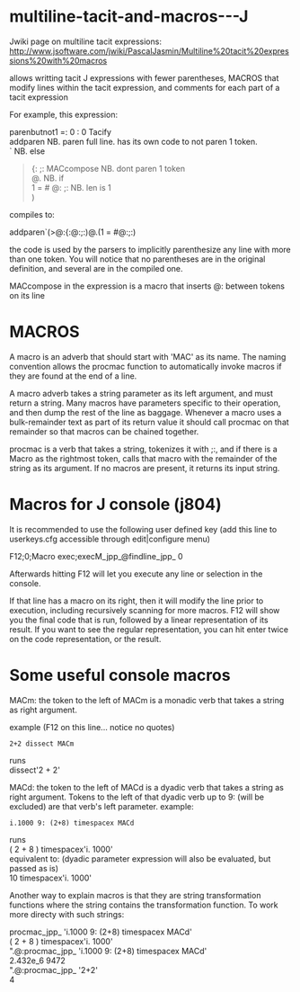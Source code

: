 # multiline-tacit-and-macros---J

Jwiki page on multiline tacit expressions:  
http://www.jsoftware.com/jwiki/PascalJasmin/Multiline%20tacit%20expressions%20with%20macros

allows writting tacit J expressions with fewer parentheses, MACROS that modify lines within the tacit expression, and comments for each part of a tacit expression

For example, this expression:

parenbutnot1 =: 0 : 0  Tacify  
addparen 		NB. paren full line. has its own code to not paren 1 token.	 		
 `		NB. else  
  > {: ;: MACcompose   		NB. dont paren 1 token  
 @. 		NB. if  
  1 = # @: ;: 	 	    NB. len is 1  
)

compiles to:

addparen`(>@:{:@:;:)@.(1 = #@:;:)

the code is used by the parsers to implicitly parenthesize any line with more than one token.  You will notice that no parentheses are in the original definition, and several are in the compiled one.  

MACcompose in the expression is a macro that inserts @: between tokens on its line

# MACROS

A macro is an adverb that should start with 'MAC' as its name.  The naming convention allows the procmac function to automatically invoke macros if they are found at the end of a line.

A macro adverb takes a string parameter as its left argument, and must return a string.  Many macros have parameters specific to their operation, and then dump the rest of the line as baggage.  Whenever a macro uses a bulk-remainder text as part of its return value it should call procmac on that remainder so that macros can be chained together.

procmac is a verb that takes a string, tokenizes it with ;:, and if there is a Macro as the rightmost token, calls that macro with the remainder of the string as its argument.  If no macros are present, it returns its input string.

# Macros for J console (j804)

It is recommended to use the following user defined key (add this line to userkeys.cfg accessible through edit|configure menu)

F12;0;Macro exec;execM_jpp_@findline_jpp_ 0

Afterwards hitting F12 will let you execute any line or selection in the console.

If that line has a macro on its right, then it will modify the line prior to execution, including recursively scanning for more macros.
F12 will show you the final code that is run, followed by a linear representation of its result.
If you want to see the regular representation, you can hit enter twice on the code representation, or the result.

# Some useful console macros

MACm:  the token to the left of MACm is a monadic verb that takes a string as right argument.

example (F12 on this line... notice no quotes)

    2+2 dissect MACm

runs  
dissect'2 + 2'  

MACd:  the token to the left of MACd is a dyadic verb that takes a string as right argument.  Tokens to the left of that dyadic verb up to 9: (will be excluded) are that verb's left parameter. example:

    i.1000 9: (2+8) timespacex MACd
    
runs  
( 2 + 8 ) timespacex'i. 1000'  
equivalent to: (dyadic parameter expression will also be evaluated, but passed as is)  
10 timespacex'i. 1000'

Another way to explain macros is that they are string transformation functions where the string contains the transformation function.  To work more directy with such strings:


   procmac_jpp_ 'i.1000 9: (2+8) timespacex MACd'  
( 2 + 8 ) timespacex'i. 1000'  
   ".@:procmac_jpp_ 'i.1000 9: (2+8) timespacex MACd'  
2.432e_6 9472  
   ".@:procmac_jpp_ '2+2'  
4
